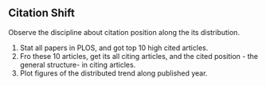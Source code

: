 ## Citation Shift 
Observe the discipline about citation position along the its distribution.

1. Stat all papers in PLOS, and got top 10 high cited articles.
2. Fro these 10 articles, get its all citing articles, and the cited position - the general structure- in citing articles.
3. Plot figures of the distributed trend along published year.